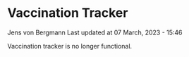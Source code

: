 Vaccination Tracker
================
Jens von Bergmann
Last updated at 07 March, 2023 - 15:46

Vaccination tracker is no longer functional.
